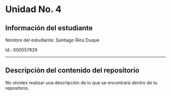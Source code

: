 # Unidad No. 4

## Información del estudiante

Nombre del estudiante: Santiago Ríos Duque

Id.: 000557626

---

## Descripción del contenido del repositorio

No olvides realizar una descripción de lo que se encontrará dentro de tu repositorio.
